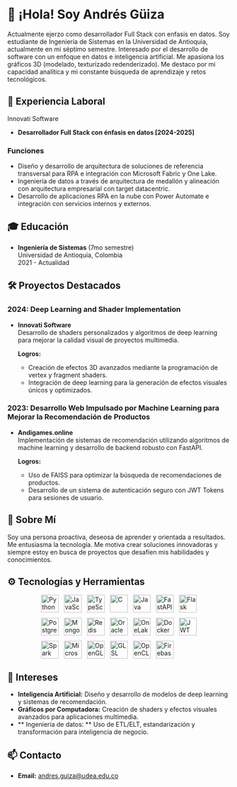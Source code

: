 # 👋 ¡Hola! Soy Andrés Güiza

Actualmente ejerzo como desarrollador Full Stack con enfasis en datos. Soy  estudiante de Ingeniería de Sistemas en la Universidad de Antioquia, actualmente en mi séptimo semestre. Interesado por el desarrollo de software con un enfoque en datos e inteligencia artificial. Me apasiona los gráficos 3D (modelado, texturizado redenderizado). Me destaco por mi capacidad analítica y mi constante búsqueda de aprendizaje y retos tecnológicos.

## 💼 Experiencia Laboral
Innovati Software
- **Desarrollador Full Stack con énfasis en datos [2024-2025]**
  
### **Funciones**
- Diseño y desarrollo de arquitectura de soluciones de referencia transversal para RPA e integración con Microsoft Fabric y One Lake.
- Ingeniería de datos a través de arquitectura de medallón y alineación con arquitectura empresarial con target datacentric.
- Desarrollo de aplicaciones RPA en la nube con Power Automate e integración con servicios internos y externos.

## 🎓 Educación

- **Ingeniería de Sistemas** (7mo semestre)  
  Universidad de Antioquia, Colombia  
  2021 - Actualidad

## 🛠 Proyectos Destacados

### 2024: Deep Learning and Shader Implementation
- **Innovati Software**  
  Desarrollo de shaders personalizados y algoritmos de deep learning para mejorar la calidad visual de proyectos multimedia.

  **Logros:**
  - Creación de efectos 3D avanzados mediante la programación de vertex y fragment shaders.
  - Integración de deep learning para la generación de efectos visuales únicos y optimizados.

### 2023: Desarrollo Web Impulsado por Machine Learning para Mejorar la Recomendación de Productos
- **Andigames.online**  
  Implementación de sistemas de recomendación utilizando algoritmos de machine learning y desarrollo de backend robusto con FastAPI.

  **Logros:**
  - Uso de FAISS para optimizar la búsqueda de recomendaciones de productos.
  - Desarrollo de un sistema de autenticación seguro con JWT Tokens para sesiones de usuario.

## 🚀 Sobre Mí

Soy una persona proactiva, deseosa de aprender y orientada a resultados. Me entusiasma la tecnología. Me motiva crear soluciones innovadoras y siempre estoy en busca de proyectos que desafíen mis habilidades y conocimientos.

## ⚙️ Tecnologías y Herramientas

<div style="display: grid; grid-template-columns: repeat(7, auto); justify-content: center; gap: 12px; align-items: center;">

  <!-- Lenguajes -->
  <img src="https://img.shields.io/badge/Python-3776AB?logo=python&style=flat-square" height="40" alt="Python"/>
  <img src="https://img.shields.io/badge/JavaScript-F7DF1E?logo=javascript&style=flat-square" height="40" alt="JavaScript"/>
  <img src="https://img.shields.io/badge/TypeScript-3178C6?logo=typescript&style=flat-square" height="40" alt="TypeScript"/>
  <img src="https://img.shields.io/badge/C-00599C?logo=c&style=flat-square" height="40" alt="C"/>
  <img src="https://img.shields.io/badge/Java-007396?logo=java&style=flat-square" height="40" alt="Java"/>

  <!-- Backend & APIs -->
  <img src="https://img.shields.io/badge/FastAPI-009688?logo=fastapi&style=flat-square" height="40" alt="FastAPI"/>
  <img src="https://img.shields.io/badge/Flask-000000?logo=flask&style=flat-square" height="40" alt="Flask"/>

  <!-- Bases de Datos -->
  <img src="https://img.shields.io/badge/PostgreSQL-316192?logo=postgresql&style=flat-square" height="40" alt="PostgreSQL"/>
  <img src="https://img.shields.io/badge/MongoDB-47A248?logo=mongodb&style=flat-square" height="40" alt="MongoDB"/>
  <img src="https://img.shields.io/badge/Redis-DC382D?logo=redis&style=flat-square" height="40" alt="Redis"/>
  <img src="https://img.shields.io/badge/Oracle-F80000?logo=oracle&style=flat-square" height="40" alt="Oracle"/>
  <img src="https://img.shields.io/badge/OneLake-0052CC?style=flat-square" height="40" alt="OneLake"/>

  <!-- DevOps & Contenedores -->
  <img src="https://img.shields.io/badge/Docker-2496ED?logo=docker&style=flat-square" height="40" alt="Docker"/>
  <img src="https://img.shields.io/badge/JWT-000000?logo=jsonwebtoken&style=flat-square" height="40" alt="JWT"/>

  <!-- Big Data & ETL -->
  <img src="https://img.shields.io/badge/Spark-E25A1C?logo=apache-spark&style=flat-square" height="40" alt="Spark"/>
  <img src="https://img.shields.io/badge/Microsoft%20Fabric-0078D4?style=flat-square" height="40" alt="Microsoft Fabric"/>

  <!-- Gráficos y Shaders -->
  <img src="https://img.shields.io/badge/OpenGL-5586A4?logo=opengl&style=flat-square" height="40" alt="OpenGL"/>
  <img src="https://img.shields.io/badge/GLSL-128E68?style=flat-square" height="40" alt="GLSL"/>
  <img src="https://img.shields.io/badge/OpenCL-ED2E25?logo=opencl&style=flat-square" height="40" alt="OpenCL"/>

  <!-- Otros -->
  <img src="https://img.shields.io/badge/Firebase-FFCA28?logo=firebase&style=flat-square" height="40" alt="Firebase"/>

</div>


## 🎯 Intereses

- **Inteligencia Artificial:** Diseño y desarrollo de modelos de deep learning y sistemas de recomendación.
- **Gráficos por Computadora:** Creación de shaders y efectos visuales avanzados para aplicaciones multimedia.
- ** Ingeniería de datos: ** Uso de ETL/ELT, estandarización y transformación para inteligencia de negocio.

## 📫 Contacto

- **Email:** [andres.guiza@udea.edu.co](mailto:andres.guiza@udea.edu.co)
